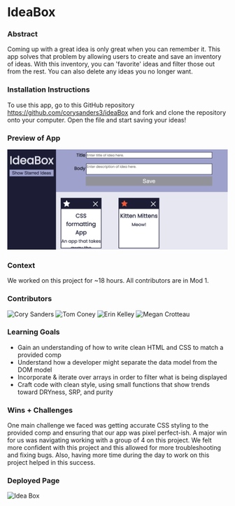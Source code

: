 # IdeaBox

### Abstract
Coming up with a great idea is only great when you can remember it. This app solves that problem by allowing users to create and save an inventory of ideas. With this inventory, you can 'favorite' ideas and filter those out from the rest. You can also delete any ideas you no longer want.

### Installation Instructions
To use this app, go to this GitHub repository https://github.com/corysanders3/ideaBox and fork and clone the repository onto your computer. Open the file and start saving your ideas!

### Preview of App
![image](./Assets/IdeaBox.png)

### Context
We worked on this project for ~18 hours. All contributors are in Mod 1.

### Contributors
![Cory Sanders](https://github.com/corysanders3/)
![Tom Coney](https://github.com/tconey23)
![Erin Kelley](https://github.com/kelleyej)
![Megan Crotteau](https://github.com/crotteau)

### Learning Goals
- Gain an understanding of how to write clean HTML and CSS to match a provided comp
- Understand how a developer might separate the data model from the DOM model
- Incorporate & iterate over arrays in order to filter what is being displayed
- Craft code with clean style, using small functions that show trends toward DRYness, SRP, and purity

### Wins + Challenges
One main challenge we faced was getting accurate CSS styling to the provided comp and ensuring that our app was pixel perfect-ish. 
A major win for us was navigating working with a group of 4 on this project. We felt more confident with this project and this allowed for more troubleshooting and fixing bugs. Also, having more time during the day to work on this project helped in this success. 

### Deployed Page
![Idea Box](https://corysanders3.github.io/ideaBox/)
